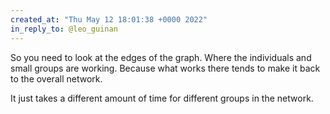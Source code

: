 ```yaml
---
created_at: "Thu May 12 18:01:38 +0000 2022"
in_reply_to: @leo_guinan
---
```


So you need to look at the edges of the graph. Where the individuals and small groups are working. Because what works there tends to make it back to the overall network.

It just takes a different amount of time for different groups in the network.